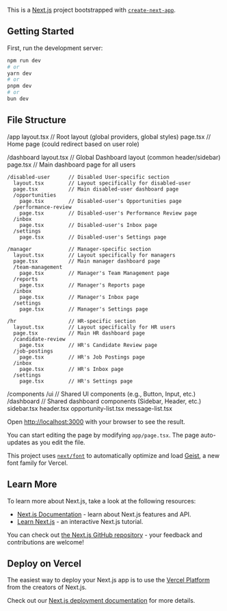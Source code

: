 This is a [Next.js](https://nextjs.org) project bootstrapped with [`create-next-app`](https://nextjs.org/docs/app/api-reference/cli/create-next-app).

## Getting Started

First, run the development server:

```bash
npm run dev
# or
yarn dev
# or
pnpm dev
# or
bun dev
```

## File Structure 

/app
  layout.tsx            // Root layout (global providers, global styles)
  page.tsx              // Home page (could redirect based on user role)
  
  /dashboard
    layout.tsx          // Global Dashboard layout (common header/sidebar)
    page.tsx            // Main dashboard page for all users
    
    /disabled-user      // Disabled User-specific section
      layout.tsx        // Layout specifically for disabled-user
      page.tsx          // Main disabled-user dashboard page
      /opportunities
        page.tsx        // Disabled-user's Opportunities page
      /performance-review
        page.tsx        // Disabled-user's Performance Review page
      /inbox
        page.tsx        // Disabled-user's Inbox page
      /settings
        page.tsx        // Disabled-user's Settings page

    /manager            // Manager-specific section
      layout.tsx        // Layout specifically for managers
      page.tsx          // Main manager dashboard page
      /team-management
        page.tsx        // Manager's Team Management page
      /reports
        page.tsx        // Manager's Reports page
      /inbox
        page.tsx        // Manager's Inbox page
      /settings
        page.tsx        // Manager's Settings page

    /hr                 // HR-specific section
      layout.tsx        // Layout specifically for HR users
      page.tsx          // Main HR dashboard page
      /candidate-review
        page.tsx        // HR's Candidate Review page
      /job-postings
        page.tsx        // HR's Job Postings page
      /inbox
        page.tsx        // HR's Inbox page
      /settings
        page.tsx        // HR's Settings page

  /components
    /ui                 // Shared UI components (e.g., Button, Input, etc.)
    /dashboard          // Shared dashboard components (Sidebar, Header, etc.)
      sidebar.tsx
      header.tsx
      opportunity-list.tsx
      message-list.tsx



Open [http://localhost:3000](http://localhost:3000) with your browser to see the result.

You can start editing the page by modifying `app/page.tsx`. The page auto-updates as you edit the file.

This project uses [`next/font`](https://nextjs.org/docs/app/building-your-application/optimizing/fonts) to automatically optimize and load [Geist](https://vercel.com/font), a new font family for Vercel.

## Learn More

To learn more about Next.js, take a look at the following resources:

- [Next.js Documentation](https://nextjs.org/docs) - learn about Next.js features and API.
- [Learn Next.js](https://nextjs.org/learn) - an interactive Next.js tutorial.

You can check out [the Next.js GitHub repository](https://github.com/vercel/next.js) - your feedback and contributions are welcome!

## Deploy on Vercel

The easiest way to deploy your Next.js app is to use the [Vercel Platform](https://vercel.com/new?utm_medium=default-template&filter=next.js&utm_source=create-next-app&utm_campaign=create-next-app-readme) from the creators of Next.js.

Check out our [Next.js deployment documentation](https://nextjs.org/docs/app/building-your-application/deploying) for more details.
